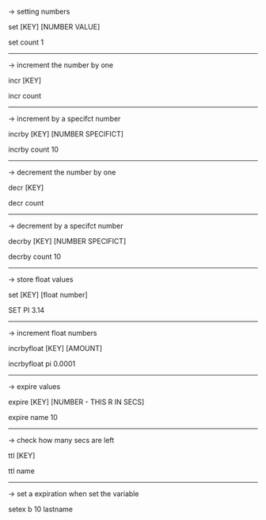 
-> setting numbers

set [KEY] [NUMBER VALUE]

set count 1

---
-> increment the number by one

incr [KEY]

incr count

---
-> increment by a specifct number

incrby [KEY] [NUMBER SPECIFICT]

incrby count 10

---

-> decrement the number by one

decr [KEY]

decr count

---
-> decrement by a specifct number

decrby [KEY] [NUMBER SPECIFICT]

decrby count 10

---

-> store float values

set [KEY] [float number]
 
SET PI 3.14

---

-> increment float numbers

incrbyfloat [KEY] [AMOUNT]

incrbyfloat pi 0.0001

---

-> expire values

expire [KEY] [NUMBER - THIS R IN SECS]

expire name 10

---

-> check how many secs are left

ttl [KEY]

ttl name

---

-> set a expiration when set the variable

setex b 10 lastname 